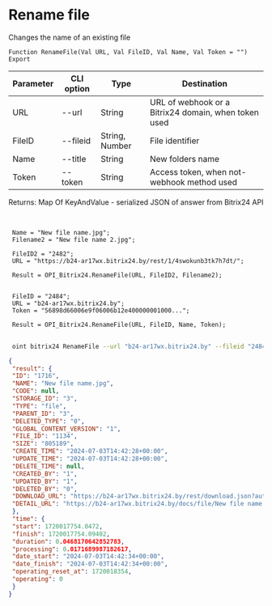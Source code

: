 ﻿---
sidebar_position: 26
---

# Rename file
 Changes the name of an existing file



`Function RenameFile(Val URL, Val FileID, Val Name, Val Token = "") Export`

 | Parameter | CLI option | Type | Destination |
 |-|-|-|-|
 | URL | --url | String | URL of webhook or a Bitrix24 domain, when token used |
 | FileID | --fileid | String, Number | File identifier |
 | Name | --title | String | New folders name |
 | Token | --token | String | Access token, when not-webhook method used |

 
 Returns: Map Of KeyAndValue - serialized JSON of answer from Bitrix24 API

<br/>




```bsl title="Code example"
 Name = "New file name.jpg";
 Filename2 = "New file name 2.jpg";
 
 FileID2 = "2482";
 URL = "https://b24-ar17wx.bitrix24.by/rest/1/4swokunb3tk7h7dt/";
 
 Result = OPI_Bitrix24.RenameFile(URL, FileID2, Filename2);
 
 
 FileID = "2484";
 URL = "b24-ar17wx.bitrix24.by";
 Token = "56898d66006e9f06006b12e400000001000...";
 
 Result = OPI_Bitrix24.RenameFile(URL, FileID, Name, Token);
```
	


```sh title="CLI command example"
 
 oint bitrix24 RenameFile --url "b24-ar17wx.bitrix24.by" --fileid "2484" --title %title% --token "56898d66006e9f06006b12e400000001000..."

```

```json title="Result"
{
 "result": {
 "ID": "1716",
 "NAME": "New file name.jpg",
 "CODE": null,
 "STORAGE_ID": "3",
 "TYPE": "file",
 "PARENT_ID": "3",
 "DELETED_TYPE": "0",
 "GLOBAL_CONTENT_VERSION": "1",
 "FILE_ID": "1134",
 "SIZE": "805189",
 "CREATE_TIME": "2024-07-03T14:42:28+00:00",
 "UPDATE_TIME": "2024-07-03T14:42:28+00:00",
 "DELETE_TIME": null,
 "CREATED_BY": "1",
 "UPDATED_BY": "1",
 "DELETED_BY": "0",
 "DOWNLOAD_URL": "https://b24-ar17wx.bitrix24.by/rest/download.json?auth=fe708566006e9f06006b12e4000000010000076fcba303ea853529aed2cefade1444b3&token=disk%7CaWQ9MTcxNiZfPWh4MGZDaVNISklmakNDZ2VDQnBGQ25oaWhnUzRVaVNG%7CImRvd25sb2FkfGRpc2t8YVdROU1UY3hOaVpmUFdoNE1HWkRhVk5JU2tsbWFrTkRaMlZEUW5CR1EyNW9hV2huVXpSVmFWTkd8ZmU3MDg1NjYwMDZlOWYwNjAwNmIxMmU0MDAwMDAwMDEwMDAwMDc2ZmNiYTMwM2VhODUzNTI5YWVkMmNlZmFkZTE0NDRiMyI%3D.I5xOjqhubMfxDzA0AHzUE5AzgUeXOOmA4%2FsEKdiUSyQ%3D",
 "DETAIL_URL": "https://b24-ar17wx.bitrix24.by/docs/file/New file name.jpg"
 },
 "time": {
 "start": 1720017754.0472,
 "finish": 1720017754.09402,
 "duration": 0.0468170642852783,
 "processing": 0.0171689987182617,
 "date_start": "2024-07-03T14:42:34+00:00",
 "date_finish": "2024-07-03T14:42:34+00:00",
 "operating_reset_at": 1720018354,
 "operating": 0
 }
}
```
